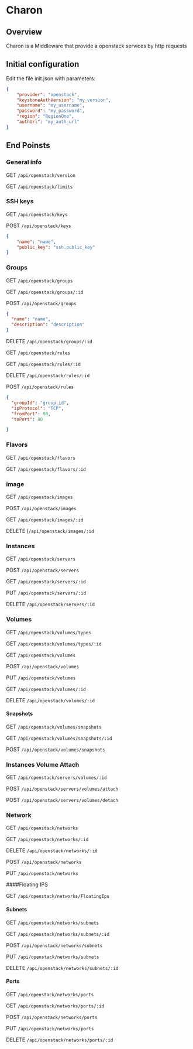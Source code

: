 # Charon

## Overview

Charon is a Middleware that provide a openstack services by http requests

## Initial configuration

Edit the file init.json with parameters:

```json
{
    "provider": "openstack",
    "keystoneAuthVersion": "my_version",
    "username": "my_username",
    "password": "my_password",
    "region": "RegionOne",
    "authUrl": "my_auth_url"
}
```

## End Poinsts

### General info

GET `/api/openstack/version`

GET `/api/openstack/limits`

### SSH keys

GET `/api/openstack/keys`

POST `/api/openstack/keys`

```json
{
    "name": "name",
    "public_key": "ssh.public_key"
}
```

### Groups

GET `/api/openstack/groups`

GET `/api/openstack/groups/:id`

POST `/api/openstack/groups`

```json
{
  "name": "name",
  "description": "description"
}
```

DELETE `/api/openstack/groups/:id`

GET `/api/openstack/rules`

GET `/api/openstack/rules/:id`

DELETE `/api/openstack/rules/:id`

POST `/api/openstack/rules`

```json
{
  "groupId": "group.id",
  "ipProtocol": "TCP",
  "fromPort": 80,
  "toPort": 80

}
```

### Flavors

GET `/api/openstack/flavors`

GET `/api/openstack/flavors/:id`

### image

GET `/api/openstack/images`

POST `/api/openstack/images`

GET `/api/openstack/images/:id`

DELETE (`/api/openstack/images/:id`

### Instances

GET `/api/openstack/servers`

POST `/api/openstack/servers`

GET `/api/openstack/servers/:id`

PUT `/api/openstack/servers/:id`

DELETE `/api/openstack/servers/:id`

### Volumes

GET `/api/openstack/volumes/types`

GET `/api/openstack/volumes/types/:id`

GET `/api/openstack/volumes`

POST `/api/openstack/volumes`

PUT `/api/openstack/volumes`

GET `/api/openstack/volumes/:id`

DELETE `/api/openstack/volumes/:id`

#### Snapshots

GET `/api/openstack/volumes/snapshots`

GET `/api/openstack/volumes/snapshots/:id`

POST `/api/openstack/volumes/snapshots`

### Instances Volume Attach

GET `/api/openstack/servers/volumes/:id`

POST `/api/openstack/servers/volumes/attach`

POST `/api/openstack/servers/volumes/detach`

### Network

GET `/api/openstack/networks`

GET `/api/openstack/networks/:id`

DELETE `/api/openstack/networks/:id`

POST `/api/openstack/networks`

PUT `/api/openstack/networks`

####Floating IPS

GET `/api/openstack/networks/FloatingIps`

#### Subnets

GET `/api/openstack/networks/subnets`

GET `/api/openstack/networks/subnets/:id`

POST `/api/openstack/networks/subnets`

PUT `/api/openstack/networks/subnets`

DELETE `/api/openstack/networks/subnets/:id`

#### Ports

GET `/api/openstack/networks/ports`

GET `/api/openstack/networks/ports/:id`

POST `/api/openstack/networks/ports`

PUT `/api/openstack/networks/ports`

DELETE `/api/openstack/networks/ports/:id`
